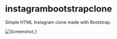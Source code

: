 # instagrambootstrapclone
Simple HTML Instagram clone made with Bootstrap.


![Screenshot_1](https://user-images.githubusercontent.com/61758061/201127656-e263795e-934f-44c6-ae7a-613bbfeacf8f.png)
